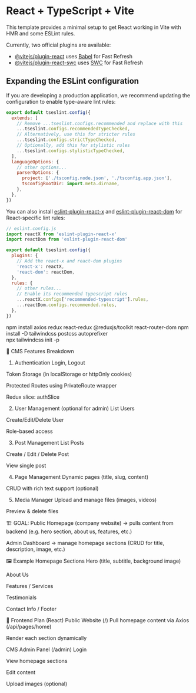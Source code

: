 # React + TypeScript + Vite

This template provides a minimal setup to get React working in Vite with HMR and some ESLint rules.

Currently, two official plugins are available:

- [@vitejs/plugin-react](https://github.com/vitejs/vite-plugin-react/blob/main/packages/plugin-react/README.md) uses [Babel](https://babeljs.io/) for Fast Refresh
- [@vitejs/plugin-react-swc](https://github.com/vitejs/vite-plugin-react-swc) uses [SWC](https://swc.rs/) for Fast Refresh

## Expanding the ESLint configuration

If you are developing a production application, we recommend updating the configuration to enable type-aware lint rules:

```js
export default tseslint.config({
  extends: [
    // Remove ...tseslint.configs.recommended and replace with this
    ...tseslint.configs.recommendedTypeChecked,
    // Alternatively, use this for stricter rules
    ...tseslint.configs.strictTypeChecked,
    // Optionally, add this for stylistic rules
    ...tseslint.configs.stylisticTypeChecked,
  ],
  languageOptions: {
    // other options...
    parserOptions: {
      project: ['./tsconfig.node.json', './tsconfig.app.json'],
      tsconfigRootDir: import.meta.dirname,
    },
  },
})
```

You can also install [eslint-plugin-react-x](https://github.com/Rel1cx/eslint-react/tree/main/packages/plugins/eslint-plugin-react-x) and [eslint-plugin-react-dom](https://github.com/Rel1cx/eslint-react/tree/main/packages/plugins/eslint-plugin-react-dom) for React-specific lint rules:

```js
// eslint.config.js
import reactX from 'eslint-plugin-react-x'
import reactDom from 'eslint-plugin-react-dom'

export default tseslint.config({
  plugins: {
    // Add the react-x and react-dom plugins
    'react-x': reactX,
    'react-dom': reactDom,
  },
  rules: {
    // other rules...
    // Enable its recommended typescript rules
    ...reactX.configs['recommended-typescript'].rules,
    ...reactDom.configs.recommended.rules,
  },
})
```


npm install axios redux react-redux @reduxjs/toolkit react-router-dom
npm install -D tailwindcss postcss autoprefixer   
npx tailwindcss init -p


🧩 CMS Features Breakdown
1. Authentication
Login, Logout

Token Storage (in localStorage or httpOnly cookies)

Protected Routes using PrivateRoute wrapper

Redux slice: authSlice

2. User Management (optional for admin)
List Users

Create/Edit/Delete User

Role-based access

3. Post Management
List Posts

Create / Edit / Delete Post

View single post

4. Page Management
Dynamic pages (title, slug, content)

CRUD with rich text support (optional)

5. Media Manager
Upload and manage files (images, videos)

Preview & delete files



🏗️ GOAL:
Public Homepage (company website)
→ pulls content from backend (e.g. hero section, about us, features, etc.)

Admin Dashboard
→ manage homepage sections (CRUD for title, description, image, etc.)

🖼️ Example Homepage Sections
Hero (title, subtitle, background image)

About Us

Features / Services

Testimonials

Contact Info / Footer


🎨 Frontend Plan (React)
Public Website (/)
Pull homepage content via Axios (/api/pages/home)

Render each section dynamically

CMS Admin Panel (/admin)
Login

View homepage sections

Edit content

Upload images (optional)